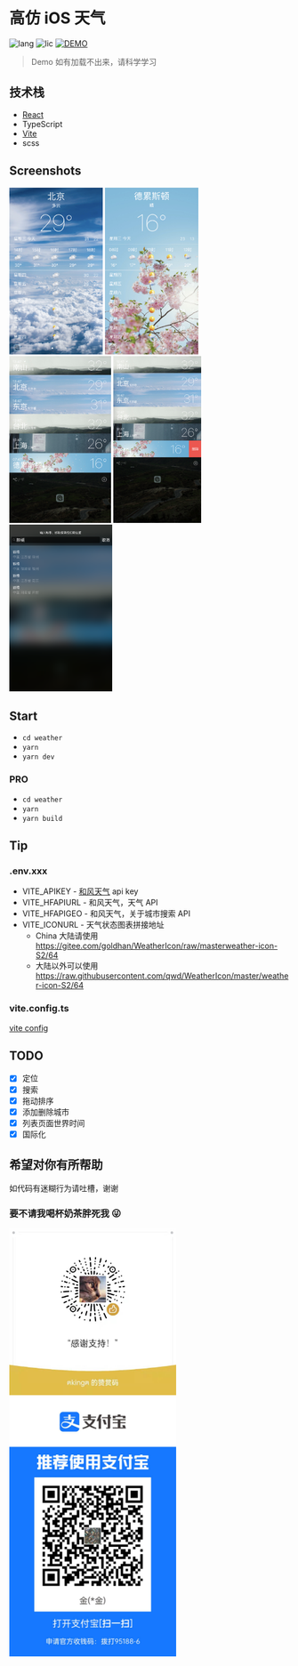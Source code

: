 # 高仿 iOS 天气

![lang](https://img.shields.io/github/languages/top/goldhan/ImitationiOSWeather)
![lic](https://img.shields.io/github/license/goldhan/ImitationiOSWeather)
[![DEMO](https://img.shields.io/badge/Demo-green.svg)](https://goldhan.github.io/weather.github.io/index.html)

> Demo 如有加载不出来，请科学学习

## 技术栈

- [React](https://react.docschina.org/)
- TypeScript
- [Vite](https://cn.vitejs.dev/)
- scss

## Screenshots

<div>
    <img src="./preview/01.png" height= "300em" alt="" />
    <img src="./preview/02.png" height= "300em" alt="" />
    <img src="./preview/03.png" height= "300em" alt="" />
    <img src="./preview/04.png" height= "300em" alt="" />
    <img src="./preview/05.png" height= "300em" alt="" />
    <img src="./preview/06.png" height= "300em" alt="" />
</div>

## Start

- `cd weather`
- `yarn`
- `yarn dev`

### PRO

- `cd weather`
- `yarn`
- `yarn build`
## Tip

### .env.xxx

- VITE_APIKEY - [和风天气](https://dev.qweather.com/) api key
- VITE_HFAPIURL - 和风天气，天气 API
- VITE_HFAPIGEO - 和风天气，关于城市搜索 API
- VITE_ICONURL - 天气状态图表拼接地址
  - China 大陆请使用 <https://gitee.com/goldhan/WeatherIcon/raw/masterweather-icon-S2/64>
  - 大陆以外可以使用 <https://raw.githubusercontent.com/qwd/WeatherIcon/master/weather-icon-S2/64>

### vite.config.ts

[vite config](https://cn.vitejs.dev/config/)
## TODO

- [x] 定位
- [x] 搜索
- [x] 拖动排序
- [x] 添加删除城市
- [x] 列表页面世界时间
- [x] 国际化

## 希望对你有所帮助

如代码有迷糊行为请吐槽，谢谢

### 要不请我喝杯奶茶胖死我 😜

<div>
<img src="./preview/wechat-m.jpeg" width = "300" alt=""/>
<img src="./preview/ali.jpg" width = "300" alt=""/>
</div>

